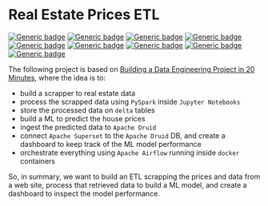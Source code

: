 # Real Estate Prices ETL

[![Generic badge](https://img.shields.io/badge/Apache_Airflow-2.2.2-blue.svg)](https://airflow.apache.org/)
[![Generic badge](https://img.shields.io/badge/Python-3.7-blue.svg)](https://www.python.org/)
[![Generic badge](https://img.shields.io/badge/PySpark-3.1.2-blue.svg)](https://spark.apache.org/docs/latest/api/python/#)
[![Generic badge](https://img.shields.io/badge/Delta-1.0.0-blue.svg)](https://delta.io/)
[![Generic badge](https://img.shields.io/badge/Jupyter_Notebook-6.4.12-blue.svg)](https://jupyter.org/)
[![Generic badge](https://img.shields.io/badge/Papermill-2.3.4-blue.svg)](https://papermill.readthedocs.io/en/latest/)
[![Generic badge](https://img.shields.io/badge/Apache_Druid-0.23.0-blue.svg)](https://druid.apache.org/)
[![Generic badge](https://img.shields.io/badge/Apache_Superset-1.5.0-blue.svg)](https://superset.apache.org/)
[![Generic badge](https://img.shields.io/badge/Docker-20.10.6-blue.svg)](https://www.docker.com/)

The following project is based on [Building a Data Engineering Project in 20 Minutes](https://www.sspaeti.com/blog/data-engineering-project-in-twenty-minutes/), where the idea is to:
- build a scrapper to real estate data
- process the scrapped data using `PySpark` inside `Jupyter Notebooks`
- store the processed data on `delta` tables
- build a ML to predict the house prices
- ingest the predicted data to `Apache Druid`
- connect `Apache Superset` to the `Apache Druid` DB, and create a dashboard to keep track of the ML model performance
- orchestrate everything using `Apache Airflow` running inside `docker` containers

So, in summary, we want to build an ETL scrapping the prices and data from a web site, process that retrieved data to build a ML model, and create a dashboard to inspect the model performance.
